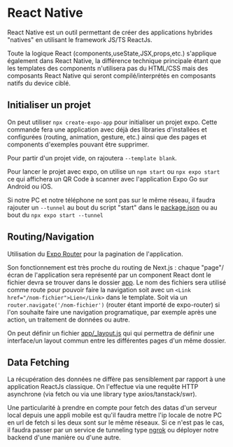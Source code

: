 # React Native

React Native est un outil permettant de créer des applications hybrides "natives" en utilisant le framework JS/TS ReactJs.

Toute la logique React (components,useState,JSX,props,etc.) s'applique également dans React Native, la différence technique principale étant que les templates des components n'utilisera pas du HTML/CSS mais des composants React Native qui seront compilé/interprétés en composants natifs du device ciblé.

## Initialiser un projet
On peut utiliser `npx create-expo-app` pour initialiser un projet expo. Cette commande fera une application avec déjà des libraries d'installées et configurées (routing, animation, gesture, etc.) ainsi que des pages et components d'exemples pouvant être supprimer.

Pour partir d'un projet vide, on rajoutera `--template blank`.

Pour lancer le projet avec expo, on utilise un `npm start` ou `npx expo start` ce qui affichera un QR Code à scanner avec l'application Expo Go sur Android ou iOS.

Si notre PC et notre téléphone ne sont pas sur le même réseau, il faudra rajouter un `--tunnel` au bout du script "start" dans le [package.json](./package.json) ou au bout du `npx expo start --tunnel`

## Routing/Navigation

Utilisation du [Expo Router](https://docs.expo.dev/router/introduction/) pour la pagination de l'application.

Son fonctionnement est très proche du routing de Next.js : chaque "page"/écran de l'application sera représenté par un component React dont le fichier devra se trouver dans le dossier [app](./app/). Le nom des fichiers sera utilisé comme route pour pouvoir faire la navigation soit avec un `<Link href="/nom-fichier">Lien</Link>` dans le template. Soit via un `router.navigate('/nom-fichier')` (router étant importé de expo-router) si l'on souhaite faire une navigation programatique, par exemple après une action, un traitement de données ou autre.

On peut définir un fichier [app/_layout.js](app/_layout.js) qui qui permettra de définir une interface/un layout commun entre les différentes pages d'un même dossier.

## Data Fetching
La récupération des données ne diffère pas sensiblement par rapport à une application ReactJs classique. On l'effectue via une requête HTTP asynchrone (via fetch ou via une library type axios/tanstack/swr).

Une particularité à prendre en compte pour fetch des datas d'un serveur local depuis une appli mobile est qu'il faudra mettre l'ip locale de notre PC en url de fetch si les deux sont sur le même réseaux. Si ce n'est pas le cas, il faudra passer par un service de tunneling type [ngrok](https://ngrok.com/) ou déployer notre backend d'une manière ou d'une autre.
